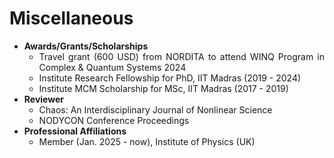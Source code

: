 # Miscellaneous

<div align="justify">

<ul>
<li> <b>Awards/Grants/Scholarships</b>
<ul>
<li> Travel grant (600 USD) from NORDITA to attend WINQ Program in Complex & Quantum Systems 2024
<li> Institute Research Fellowship for PhD, IIT Madras (2019 - 2024)
<li> Institute MCM Scholarship for MSc, IIT Madras (2017 - 2019)
</ul>

<li> <b>Reviewer</b>
<ul>
<li> Chaos: An Interdisciplinary Journal of Nonlinear Science
<li> NODYCON Conference Proceedings
</ul>

<li> <b>Professional Affiliations</b>
<ul>
<li> Member (Jan. 2025 - now), Institute of Physics (UK)
</ul>

</ul>
</div>